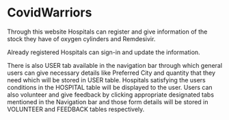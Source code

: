 # CovidWarriors

Through this website Hospitals can register and give information of the stock they have of oxygen
cylinders and Remdesivir.

Already registered Hospitals can sign-in and update the information.

There is also USER tab available in the navigation bar through which general users can give necessary
details like Preferred City and quantity that they need which will be stored in USER table. Hospitals
satisfying the users conditions in the HOSPITAL table will be displayed to the user.
Users can also volunteer and give feedback by clicking appropriate designated tabs mentioned in the
Navigation bar and those form details will be stored in VOLUNTEER and FEEDBACK tables
respectively.
